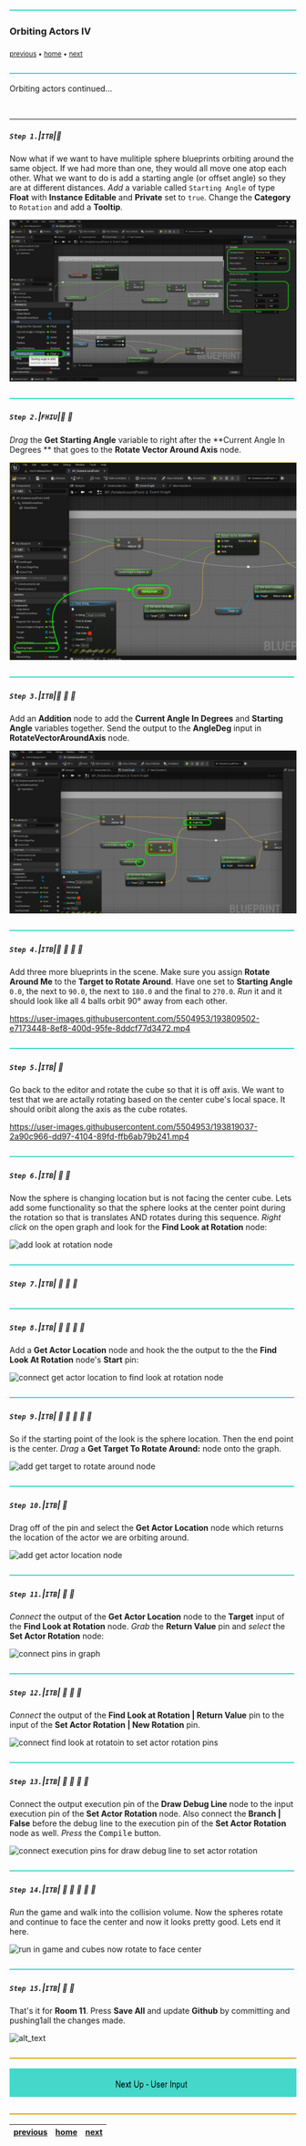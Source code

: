 ![](../images/line3.png)

### Orbiting Actors IV

<sub>[previous](../orbiting-actors-iii/README.md#user-content-orbiting-actors-iii) • [home](../README.md#user-content-ue4-blueprints) • [next](../user-input/README.md#user-content-user-input)</sub>

![](../images/line3.png)

Orbiting actors continued...

<br>

---


##### `Step 1.`\|`ITB`|:small_blue_diamond:

Now what if we want to have mulitiple sphere blueprints orbiting around the same object. If we had more than one, they would all move one atop each other. What we want to do is add a starting angle (or offset angle) so they are at different distances. *Add* a variable called `Starting Angle` of type **Float** with **Instance Editable** and **Private** set to `true`. Change the **Category** to `Rotation` and add a **Tooltip**.

![add starting angle variable of type float](images/AddStartingAngleRm15.png)

![](../images/line2.png)

##### `Step 2.`\|`FHIU`|:small_blue_diamond: :small_blue_diamond: 

*Drag* the **Get Starting Angle** variable to right after the **Current Angle In Degrees ** that goes to the **Rotate Vector Around Axis** node.

![add get starting angle node](images/DragStartingAngleRm15.png)

![](../images/line2.png)

##### `Step 3.`\|`ITB`|:small_blue_diamond: :small_blue_diamond: :small_blue_diamond:

Add an **Addition** node to add the **Current Angle In Degrees** and **Starting Angle** variables together. Send the output to the **AngleDeg** input in **RotateVectorAroundAxis** node.

![add addition node](images/StartingAnglePlusAngleRm15.png)

![](../images/line2.png)

##### `Step 4.`\|`ITB`|:small_blue_diamond: :small_blue_diamond: :small_blue_diamond: :small_blue_diamond:

Add three more blueprints in the scene. Make sure you assign **Rotate Around Me** to the **Target to Rotate Around**. Have one set to **Starting Angle** `0.0`, the next to `90.0`, the next to `180.0` and the final to `270.0`. *Run* it and it should look like all 4 balls orbit 90° away from each other.

https://user-images.githubusercontent.com/5504953/193809502-e7173448-8ef8-400d-95fe-8ddcf77d3472.mp4

![](../images/line2.png)

##### `Step 5.`\|`ITB`| :small_orange_diamond:

Go back to the editor and rotate the cube so that it is off axis.  We want to test that we are actally rotating based on the center cube's local space.  It should oribit along the axis as the cube rotates.

https://user-images.githubusercontent.com/5504953/193819037-2a90c966-dd97-4104-89fd-ffb6ab79b241.mp4

![](../images/line2.png)

##### `Step 6.`\|`ITB`| :small_orange_diamond: :small_blue_diamond:

Now the sphere is changing location but is not facing the center cube. Lets add some functionality so that the sphere looks at the center point during the rotation so that is translates AND rotates during this sequence. *Right click* on the open graph and look for the **Find Look at Rotation** node:

![add look at rotation node](images/AddLookAtRotationNodeRm15.jpg)

![](../images/line2.png)

##### `Step 7.`\|`ITB`| :small_orange_diamond: :small_blue_diamond: :small_blue_diamond:



![](../images/line2.png)

##### `Step 8.`\|`ITB`| :small_orange_diamond: :small_blue_diamond: :small_blue_diamond: :small_blue_diamond:

Add a **Get Actor Location** node and hook the the output to the the **Find Look At Rotation** node's **Start** pin:

![connect get actor location to find look at rotation node](images/HookUpStartRotationRm15.jpg)

![](../images/line2.png)

##### `Step 9.`\|`ITB`| :small_orange_diamond: :small_blue_diamond: :small_blue_diamond: :small_blue_diamond: :small_blue_diamond:

So if the starting point of the look is the sphere location. Then the end point is the center. *Drag* a **Get Target To Rotate Around:** node onto the graph.

![add get target to rotate around node](images/GetTargetToRotateAround.jpg)

![](../images/line2.png)

##### `Step 10.`\|`ITB`| :large_blue_diamond:

Drag off of the pin and select the **Get Actor Location** node which returns the location of the actor we are orbiting around.

![add get actor location node](images/GetActorLocadtionRm15.jpg)

![](../images/line2.png)

##### `Step 11.`\|`ITB`| :large_blue_diamond: :small_blue_diamond: 

*Connect* the output of the **Get Actor Location** node to the **Target** input of the **Find Look at Rotation** node. *Grab* the **Return Value** pin and *select* the **Set Actor Rotation** node:

![connect pins in graph](images/LookAtRotationHookRm15.jpg)

![](../images/line2.png)


##### `Step 12.`\|`ITB`| :large_blue_diamond: :small_blue_diamond: :small_blue_diamond: 

*Connect* the output of the **Find Look at Rotation | Return Value** pin to the input of the **Set Actor Rotation | New Rotation** pin.

![connect find look at rotatoin to set actor rotation pins](images/ConnectPins3Rm15.jpg)

![](../images/line2.png)

##### `Step 13.`\|`ITB`| :large_blue_diamond: :small_blue_diamond: :small_blue_diamond:  :small_blue_diamond: 

Connect the output execution pin of the **Draw Debug Line** node to the input execution pin of the **Set Actor Rotation** node. Also connect the **Branch | False** before the debug line to the execution pin of the **Set Actor Rotation** node as well. *Press* the <kbd>Compile</kbd> button.

![connect execution pins for draw debug line to set actor rotation](images/SetActorLocationToRotationPinsRm15.jpg)

![](../images/line2.png)

##### `Step 14.`\|`ITB`| :large_blue_diamond: :small_blue_diamond: :small_blue_diamond: :small_blue_diamond:  :small_blue_diamond: 

*Run* the game and walk into the collision volume. Now the spheres rotate and continue to face the center and now it looks pretty good. Lets end it here.

![run in game and cubes now rotate to face center](images/Rotate4SpheresRotate.gif)

![](../images/line2.png)

##### `Step 15.`\|`ITB`| :large_blue_diamond: :small_orange_diamond: 

That's it for **Room 11**. Press **Save All** and update **Github** by committing and pushing1all the changes made. 

![alt_text](images/GithubRm15.jpg)

![](../images/line.png)

<!-- <img src="https://via.placeholder.com/1000x100/45D7CA/000000/?text=Next Up - User Input"> -->

![next up next tile](images/banner.png)

![](../images/line.png)

| [previous](../orbiting-actors-iii/README.md#user-content-orbiting-actors-iii)| [home](../README.md#user-content-ue4-blueprints) | [next](../user-input/README.md#user-content-user-input)|
|---|---|---|
